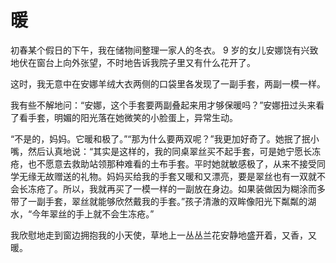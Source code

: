 # 暖

初春某个假日的下午，我在储物间整理一家人的冬衣。 9 岁的女儿安娜饶有兴致地伏在窗台上向外张望，不时地告诉我院子里又有什么花开了。

这时，我无意中在安娜羊绒大衣两侧的口袋里各发现了一副手套，两副一模一样。

我有些不解地问：“安娜，这个手套要两副叠起来用才够保暖吗？”安娜扭过头来看了看手套，明媚的阳光落在她微笑的小脸蛋上，异常生动。

“不是的，妈妈。它暖和极了。”“那为什么要两双呢？”我更加好奇了。她抿了抿小嘴，然后认真地说：“其实是这样的，我的同桌翠丝买不起手套，可是她宁愿长冻疮，也不愿意去救助站领那种难看的土布手套。平时她就敏感极了，从来不接受同学无缘无故赠送的礼物。妈妈买给我的手套又暖和又漂亮，要是翠丝也有一双就不会长冻疮了。所以，我就再买了一模一样的一副放在身边。如果装做因为糊涂而多带了一副手套，翠丝就能够欣然戴我的手套。”孩子清澈的双眸像阳光下粼粼的湖水，“今年翠丝的手上就不会生冻疮。”

我欣慰地走到窗边拥抱我的小天使，草地上一丛丛兰花安静地盛开着，又香，又暖。
  